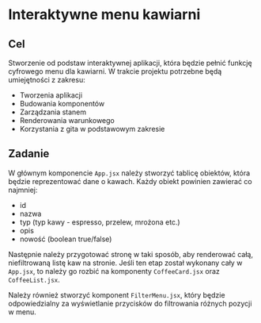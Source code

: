 # Interaktywne menu kawiarni
## Cel
Stworzenie od podstaw interaktywnej aplikacji, która będzie pełnić funkcję cyfrowego menu dla kawiarni. W trakcie projektu potrzebne będą umiejętności z zakresu:
- Tworzenia aplikacji
- Budowania komponentów
- Zarządzania stanem
- Renderowania warunkowego
- Korzystania z gita w podstawowym zakresie
## Zadanie
W głównym komponencie `App.jsx` należy stworzyć tablicę obiektów, która będzie reprezentować dane o kawach. Każdy obiekt powinien zawierać co najmniej:
- id
- nazwa
- typ (typ kawy - espresso, przelew, mrożona etc.)
- opis
- nowość (boolean true/false)

Następnie należy przygotować stronę w taki sposób, aby renderować całą, niefiltrowaną listę kaw na stronie. Jeśli ten etap został wykonany cały w `App.jsx`, to należy go rozbić na komponenty `CoffeeCard.jsx` oraz `CoffeeList.jsx`.

Należy również stworzyć komponent `FilterMenu.jsx`, który będzie odpowiedzialny za wyświetlanie przycisków do filtrowania różnych pozycji w menu.